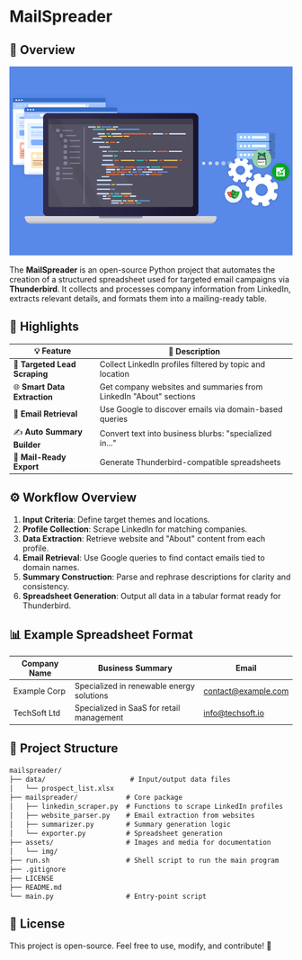 # MailSpreader

## 🚀 Overview

![Main Preview](assets/img/main.png)

The **MailSpreader** is an open-source Python project that automates the creation of a structured spreadsheet used for targeted email campaigns via **Thunderbird**. It collects and processes company information from LinkedIn, extracts relevant details, and formats them into a mailing-ready table.

## 🎯 Highlights

| 💡 Feature                    | 📌 Description                                                    |
| ----------------------------- | ----------------------------------------------------------------- |
| 🎯 **Targeted Lead Scraping** | Collect LinkedIn profiles filtered by topic and location          |
| 🌐 **Smart Data Extraction**  | Get company websites and summaries from LinkedIn "About" sections |
| 📧 **Email Retrieval**        | Use Google to discover emails via domain-based queries            |
| ✍️ **Auto Summary Builder**   | Convert text into business blurbs: "specialized in..."            |
| 📁 **Mail-Ready Export**      | Generate Thunderbird-compatible spreadsheets                      |

## ⚙️ Workflow Overview

1. **Input Criteria**: Define target themes and locations.
2. **Profile Collection**: Scrape LinkedIn for matching companies.
3. **Data Extraction**: Retrieve website and "About" content from each profile.
4. **Email Retrieval**: Use Google queries to find contact emails tied to domain names.
5. **Summary Construction**: Parse and rephrase descriptions for clarity and consistency.
6. **Spreadsheet Generation**: Output all data in a tabular format ready for Thunderbird.

## 📊 Example Spreadsheet Format

| Company Name | Business Summary                          | Email                                             |
| ------------ | ----------------------------------------- | ------------------------------------------------- |
| Example Corp | Specialized in renewable energy solutions | [contact@example.com](mailto:contact@example.com) |
| TechSoft Ltd | Specialized in SaaS for retail management | [info@techsoft.io](mailto:info@techsoft.io)       |

## 📁 Project Structure

```
mailspreader/
├── data/                     # Input/output data files
│   └── prospect_list.xlsx
├── mailspreader/            # Core package
│   ├── linkedin_scraper.py  # Functions to scrape LinkedIn profiles
│   ├── website_parser.py    # Email extraction from websites
│   ├── summarizer.py        # Summary generation logic
│   └── exporter.py          # Spreadsheet generation
├── assets/                  # Images and media for documentation
│   └── img/
├── run.sh                   # Shell script to run the main program
├── .gitignore
├── LICENSE
├── README.md
└── main.py                  # Entry-point script
```

## 🌟 License

This project is open-source. Feel free to use, modify, and contribute! 🚀
